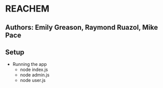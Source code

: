 # REACHEM

## Authors: Emily Greason, Raymond Ruazol, Mike Pace

## Setup

- Running the app
  - node index.js
  - node admin.js
  - node user.js
